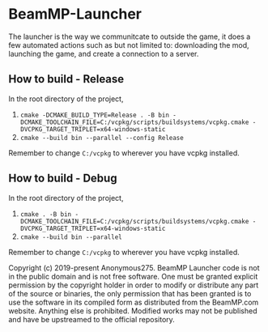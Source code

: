 # BeamMP-Launcher

The launcher is the way we communitcate to outside the game, it does a few automated actions such as but not limited to: downloading the mod, launching the game, and create a connection to a server.

## How to build - Release

In the root directory of the project,
1. `cmake -DCMAKE_BUILD_TYPE=Release . -B bin -DCMAKE_TOOLCHAIN_FILE=C:/vcpkg/scripts/buildsystems/vcpkg.cmake -DVCPKG_TARGET_TRIPLET=x64-windows-static`
2. `cmake --build bin --parallel --config Release`
   
Remember to change `C:/vcpkg` to wherever you have vcpkg installed. 

## How to build - Debug

In the root directory of the project,
1. `cmake . -B bin -DCMAKE_TOOLCHAIN_FILE=C:/vcpkg/scripts/buildsystems/vcpkg.cmake -DVCPKG_TARGET_TRIPLET=x64-windows-static`
2. `cmake --build bin --parallel`

Remember to change `C:/vcpkg` to wherever you have vcpkg installed. 

Copyright (c) 2019-present Anonymous275.
BeamMP Launcher code is not in the public domain and is not free software.
One must be granted explicit permission by the copyright holder in order to modify or distribute any part of the source or binaries,
the only permission that has been granted is to use the software in its compiled form as distributed from the BeamMP.com website.
Anything else is prohibited. Modified works may not be published and have be upstreamed to the official repository.
